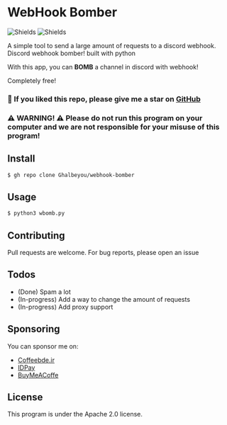 # WebHook Bomber
![Shields](https://img.shields.io/github/v/release/ghalbeyou/webhook-bomber?include_prereleases)
![Shields](https://img.shields.io/github/license/ghalbeyou/webhook-bomber)

A simple tool to send a large amount of requests to a discord webhook.
Discord webhook bomber! built with python

With this app, you can **BOMB** a channel in discord with webhook!

Completely free!
### 🎉 If you liked this repo, please give me a star on [GitHub](https://github.com/Ghalbeyou/webhook-bomber)
### ⚠️ WARNING! ⚠️ Please do not run this program on your computer and we are not responsible for your misuse of this program!
## Install
```bash
$ gh repo clone Ghalbeyou/webhook-bomber
```
## Usage
```bash
$ python3 wbomb.py
```
## Contributing
Pull requests are welcome. For bug reports, please open an issue
## Todos
* (Done) Spam a lot
* (In-progress) Add a way to change the amount of requests
* (In-progress) Add proxy support
## Sponsoring
You can sponsor me on:

- [Coffeebde.ir](https://coffeebede.ir/ghalbeyou)
- [IDPay](https://idpay.ir/ghalbeyougu)
- [BuyMeACoffe](https://www.buymeacoffee.com/Ghalbeyou)
## License
This program is under the Apache 2.0 license.
